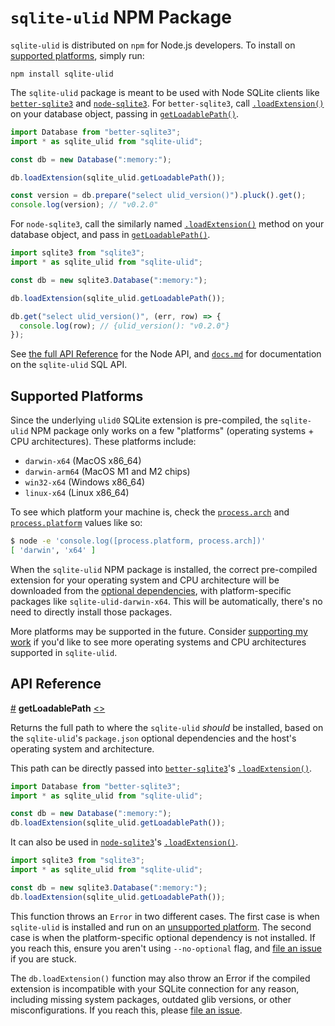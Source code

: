 # `sqlite-ulid` NPM Package

`sqlite-ulid` is distributed on `npm` for Node.js developers. To install on [supported platforms](#supported-platforms), simply run:

```
npm install sqlite-ulid
```

The `sqlite-ulid` package is meant to be used with Node SQLite clients like [`better-sqlite3`](https://github.com/WiseLibs/better-sqlite3) and [`node-sqlite3`](https://github.com/TryGhost/node-sqlite3). For `better-sqlite3`, call [`.loadExtension()`](https://github.com/WiseLibs/better-sqlite3/blob/master/docs/api.md#loadextensionpath-entrypoint---this) on your database object, passing in [`getLoadablePath()`](#getLoadablePath).

```js
import Database from "better-sqlite3";
import * as sqlite_ulid from "sqlite-ulid";

const db = new Database(":memory:");

db.loadExtension(sqlite_ulid.getLoadablePath());

const version = db.prepare("select ulid_version()").pluck().get();
console.log(version); // "v0.2.0"
```

For `node-sqlite3`, call the similarly named [`.loadExtension()`](https://github.com/TryGhost/node-sqlite3/wiki/API#loadextensionpath--callback) method on your database object, and pass in [`getLoadablePath()`](#getLoadablePath).

```js
import sqlite3 from "sqlite3";
import * as sqlite_ulid from "sqlite-ulid";

const db = new sqlite3.Database(":memory:");

db.loadExtension(sqlite_ulid.getLoadablePath());

db.get("select ulid_version()", (err, row) => {
  console.log(row); // {ulid_version(): "v0.2.0"}
});
```

See [the full API Reference](#api-reference) for the Node API, and [`docs.md`](../../docs.md) for documentation on the `sqlite-ulid` SQL API.

## Supported Platforms

Since the underlying `ulid0` SQLite extension is pre-compiled, the `sqlite-ulid` NPM package only works on a few "platforms" (operating systems + CPU architectures). These platforms include:

- `darwin-x64` (MacOS x86_64)
- `darwin-arm64` (MacOS M1 and M2 chips)
- `win32-x64` (Windows x86_64)
- `linux-x64` (Linux x86_64)

To see which platform your machine is, check the [`process.arch`](https://nodejs.org/api/process.html#processarch) and [`process.platform`](https://nodejs.org/api/process.html#processplatform) values like so:

```bash
$ node -e 'console.log([process.platform, process.arch])'
[ 'darwin', 'x64' ]
```

When the `sqlite-ulid` NPM package is installed, the correct pre-compiled extension for your operating system and CPU architecture will be downloaded from the [optional dependencies](https://docs.npmjs.com/cli/v9/configuring-npm/package-json#optionaldependencies), with platform-specific packages like `sqlite-ulid-darwin-x64`. This will be automatically, there's no need to directly install those packages.

More platforms may be supported in the future. Consider [supporting my work](https://github.com/sponsors/asg017/) if you'd like to see more operating systems and CPU architectures supported in `sqlite-ulid`.

## API Reference

<a href="#getLoadablePath" name="getLoadablePath">#</a> <b>getLoadablePath</b> [<>](https://github.com/asg017/sqlite-ulid/blob/main/npm/sqlite-ulid/src/index.js "Source")

Returns the full path to where the `sqlite-ulid` _should_ be installed, based on the `sqlite-ulid`'s `package.json` optional dependencies and the host's operating system and architecture.

This path can be directly passed into [`better-sqlite3`](https://github.com/WiseLibs/better-sqlite3)'s [`.loadExtension()`](https://github.com/WiseLibs/better-sqlite3/blob/master/docs/api.md#loadextensionpath-entrypoint---this).

```js
import Database from "better-sqlite3";
import * as sqlite_ulid from "sqlite-ulid";

const db = new Database(":memory:");
db.loadExtension(sqlite_ulid.getLoadablePath());
```

It can also be used in [`node-sqlite3`](https://github.com/TryGhost/node-sqlite3)'s [`.loadExtension()`](https://github.com/TryGhost/node-sqlite3/wiki/API#loadextensionpath--callback).

```js
import sqlite3 from "sqlite3";
import * as sqlite_ulid from "sqlite-ulid";

const db = new sqlite3.Database(":memory:");
db.loadExtension(sqlite_ulid.getLoadablePath());
```

This function throws an `Error` in two different cases. The first case is when `sqlite-ulid` is installed and run on an [unsupported platform](#supported-platforms). The second case is when the platform-specific optional dependency is not installed. If you reach this, ensure you aren't using `--no-optional` flag, and [file an issue](https://github.com/asg017/sqlite-ulid/issues/new) if you are stuck.

The `db.loadExtension()` function may also throw an Error if the compiled extension is incompatible with your SQLite connection for any reason, including missing system packages, outdated glib versions, or other misconfigurations. If you reach this, please [file an issue](https://github.com/asg017/sqlite-ulid/issues/new).
